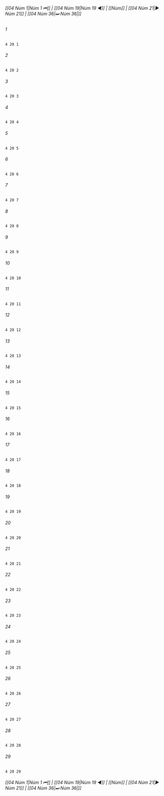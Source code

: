 
###### [[04 Núm 1|Núm 1 ⏮]] | [[04 Núm 19|Núm 19 ◀]] | [[Núm]] | [[04 Núm 21|▶ Núm 21]] | [[04 Núm 36|⏭ Núm 36|]]

###### 1
``` verse
4 20 1 
```
###### 2
``` verse
4 20 2 
```
###### 3
``` verse
4 20 3 
```
###### 4
``` verse
4 20 4 
```
###### 5
``` verse
4 20 5 
```
###### 6
``` verse
4 20 6 
```
###### 7
``` verse
4 20 7 
```
###### 8
``` verse
4 20 8 
```
###### 9
``` verse
4 20 9 
```
###### 10
``` verse
4 20 10 
```
###### 11
``` verse
4 20 11 
```
###### 12
``` verse
4 20 12 
```
###### 13
``` verse
4 20 13 
```
###### 14
``` verse
4 20 14 
```
###### 15
``` verse
4 20 15 
```
###### 16
``` verse
4 20 16 
```
###### 17
``` verse
4 20 17 
```
###### 18
``` verse
4 20 18 
```
###### 19
``` verse
4 20 19 
```
###### 20
``` verse
4 20 20 
```
###### 21
``` verse
4 20 21 
```
###### 22
``` verse
4 20 22 
```
###### 23
``` verse
4 20 23 
```
###### 24
``` verse
4 20 24 
```
###### 25
``` verse
4 20 25 
```
###### 26
``` verse
4 20 26 
```
###### 27
``` verse
4 20 27 
```
###### 28
``` verse
4 20 28 
```
###### 29
``` verse
4 20 29 
```

###### [[04 Núm 1|Núm 1 ⏮]] | [[04 Núm 19|Núm 19 ◀]] | [[Núm]] | [[04 Núm 21|▶ Núm 21]] | [[04 Núm 36|⏭ Núm 36|]]


